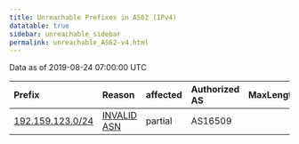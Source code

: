 ```yaml
---
title: Unreachable Prefixes in AS62 (IPv4)
datatable: true
sidebar: unreachable_sidebar
permalink: unreachable_AS62-v4.html
---
```


Data as of 2019-08-24 07:00:00 UTC


<div class="datatable-begin"></div>

| Prefix                                                     | Reason                                                                                               | affected   | Authorized AS   |   MaxLength | Anchor                           |   unreachable /24s |
|:-----------------------------------------------------------|:-----------------------------------------------------------------------------------------------------|:-----------|:----------------|------------:|:---------------------------------|-------------------:|
| [192.159.123.0/24](https://stat.ripe.net/192.159.123.0/24) | [INVALID ASN](https://rpki-validator.ripe.net/announcement-preview?asn=AS62&prefix=192.159.123.0/24) | partial    | AS16509         |           0 | [ARIN](unreachable_ARIN-v4.html) |                  1 |

<div class="datatable-end"></div>